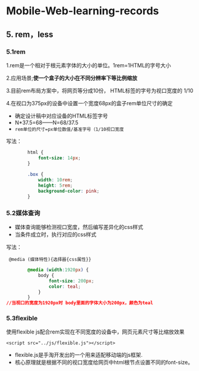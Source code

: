 # Mobile-Web-learning-records

## 5. rem，less

### 5.1rem

1.rem是一个相对于根元素字体的大小的单位。1rem=1HTML的字号大小

2.应用场景;**使一个盒子的大小在不同分辨率下等比例缩放**

3.目前rem布局方案中，将网页等分成10份， HTML标签的字号为视口宽度的 1/10

4.在视口为375px的设备中设置一个宽度68px的盒子rem单位尺寸的确定

+ 确定设计稿中对应设备的HTML标签字号
+ N*37.5=68——N=68/37.5
+ `rem单位的尺寸=px单位数值/基准字号（1/10视口宽度`

写法：

```    css
        html {
            font-size: 14px;
        }
        
        .box {
            width: 10rem;
            height: 5rem;
            background-color: pink;
        }

```



### 5.2媒体查询

+ 媒体查询能够检测视口宽度，然后编写差异化的css样式
+ 当条件成立时，执行对应的css样式

写法：

``` @media (媒体特性){选择器{css属性}}```

```css
        @media (width:1920px) {
            body {
                font-size: 200px;
                color: teal;
            }
        }
//当视口的宽度为1920px时 body里面的字体大小为200px，颜色为teal
```

### 5.3flexible

使用flexible js配合rem实现在不同宽度的设备中，网页元素尺寸等比缩放效果

`<script src="../js/flexible.js"></script>`

+  flexible.js是手淘开发出的一个用来适配移动端的js框架.
+ 核心原理就是根据不同的视口宽度给网页中html根节点设置不同的font-size。
